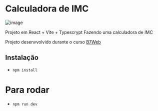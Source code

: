 # Calculadora de IMC

![image](https://user-images.githubusercontent.com/96153310/196785801-a636953f-1ed4-4796-ac45-841c7168bcfc.png)


Projeto em React + Vite + Typescrypt
Fazendo uma calculadora de IMC

Projeto desenvvolvido durante o curso  [B7Web](https://b7web.com.br)

## Instalação

- `npm install`

# Para rodar
- `npm run dev`

